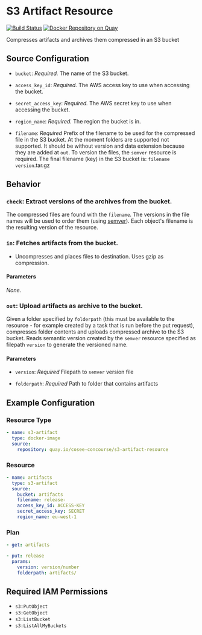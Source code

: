 # S3 Artifact Resource

[![Build Status](https://travis-ci.org/cosee-concourse/s3-artifact-resource.svg?branch=master)](https://travis-ci.org/cosee-concourse/s3-artifact-resource) [![Docker Repository on Quay](https://quay.io/repository/cosee-concourse/s3-artifact-resource/status "Docker Repository on Quay")](https://quay.io/repository/cosee-concourse/s3-artifact-resource)

Compresses artifacts and archives them compressed in an S3 bucket

## Source Configuration

* `bucket`: *Required.* The name of the S3 bucket.

* `access_key_id`: *Required.* The AWS access key to use when accessing the
  bucket.

* `secret_access_key`: *Required.* The AWS secret key to use when accessing
  the bucket.

* `region_name`: *Required.* The region the bucket is in.

* `filename`: *Required* Prefix of the filename to be used for the compressed file in the S3 bucket. 
  At the moment folders are supported not supported.
  It should be without version and data extension because they are added at `out`. To version the files, the `semver` resource
  is required. The final filename (key) in the S3 bucket is: 
 `filename` `version`.tar.gz

## Behavior

### `check`: Extract versions of the archives from the bucket.

The compressed files are found with the `filename`. The versions in the file names
will be used to order them (using [semver](http://semver.org/)). Each
object's filename is the resulting version of the resource.

### `in`: Fetches artifacts from the bucket.

* Uncompresses and places files to destination. Uses gzip as compression.

#### Parameters

*None.*

### `out`: Upload artifacts as archive to the bucket.

Given a folder specified by `folderpath` (this must be available to the resource - for example created by a task that is run before the
put request), compresses folder contents and uploads compressed archive to the S3 bucket.
Reads semantic version created by the `semver` resource specified as filepath `version` to generate the versioned name.


#### Parameters
 
* `version`: *Required* Filepath to `semver` version file
 
* `folderpath`: *Required* Path to folder that contains artifacts


## Example Configuration

### Resource Type
``` yaml
- name: s3-artifact
  type: docker-image
  source:
    repository: quay.io/cosee-concourse/s3-artifact-resource
```
### Resource

``` yaml
- name: artifacts
  type: s3-artifact
  source:
    bucket: artifacts
    filename: release-
    access_key_id: ACCESS-KEY
    secret_access_key: SECRET
    region_name: eu-west-1
```

### Plan

``` yaml
- get: artifacts
```

``` yaml
- put: release
  params:
    version: version/number
    folderpath: artifacts/
```

## Required IAM Permissions

* `s3:PutObject`
* `s3:GetObject`
* `s3:ListBucket`
* `s3:ListAllMyBuckets`